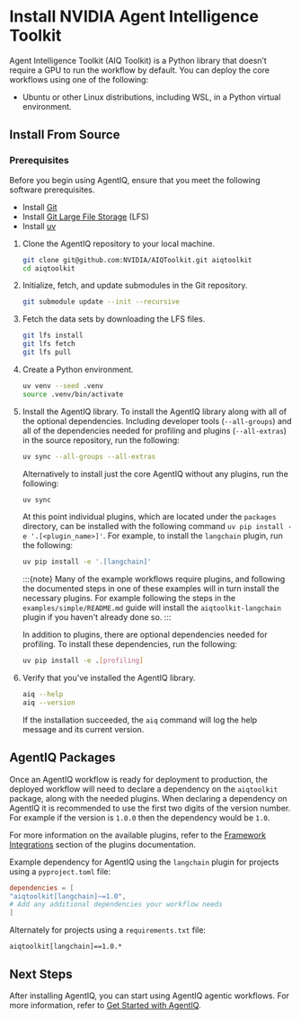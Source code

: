<!--
SPDX-FileCopyrightText: Copyright (c) 2025, NVIDIA CORPORATION & AFFILIATES. All rights reserved.
SPDX-License-Identifier: Apache-2.0

Licensed under the Apache License, Version 2.0 (the "License");
you may not use this file except in compliance with the License.
You may obtain a copy of the License at

http://www.apache.org/licenses/LICENSE-2.0

Unless required by applicable law or agreed to in writing, software
distributed under the License is distributed on an "AS IS" BASIS,
WITHOUT WARRANTIES OR CONDITIONS OF ANY KIND, either express or implied.
See the License for the specific language governing permissions and
limitations under the License.
-->

# Install NVIDIA Agent Intelligence Toolkit
Agent Intelligence Toolkit (AIQ Toolkit) is a Python library that doesn’t require a GPU to run the workflow by default. You can deploy the core workflows using one of the following:
- Ubuntu or other Linux distributions, including WSL, in a Python virtual environment.

## Install From Source

### Prerequisites

Before you begin using AgentIQ, ensure that you meet the following software prerequisites.

- Install [Git](https://git-scm.com/)
- Install [Git Large File Storage](https://git-lfs.github.com/) (LFS)
- Install [uv](https://docs.astral.sh/uv/getting-started/installation/)


1. Clone the AgentIQ repository to your local machine.
    ```bash
    git clone git@github.com:NVIDIA/AIQToolkit.git aiqtoolkit
    cd aiqtoolkit
    ```

1. Initialize, fetch, and update submodules in the Git repository.
    ```bash
    git submodule update --init --recursive
    ```

1. Fetch the data sets by downloading the LFS files.
    ```bash
    git lfs install
    git lfs fetch
    git lfs pull
    ```

1. Create a Python environment.
    ```bash
    uv venv --seed .venv
    source .venv/bin/activate
    ```

1. Install the AgentIQ library.
    To install the AgentIQ library along with all of the optional dependencies. Including developer tools (`--all-groups`) and all of the dependencies needed for profiling and plugins (`--all-extras`) in the source repository, run the following:
    ```bash
    uv sync --all-groups --all-extras
    ```

    Alternatively to install just the core AgentIQ without any plugins, run the following:
    ```bash
    uv sync
    ```

    At this point individual plugins, which are located under the `packages` directory, can be installed with the following command `uv pip install -e '.[<plugin_name>]'`.
    For example, to install the `langchain` plugin, run the following:
    ```bash
    uv pip install -e '.[langchain]'
    ```

    :::{note}
    Many of the example workflows require plugins, and following the documented steps in one of these examples will in turn install the necessary plugins. For example following the steps in the `examples/simple/README.md` guide will install the `aiqtoolkit-langchain` plugin if you haven't already done so.
    :::

    In addition to plugins, there are optional dependencies needed for profiling. To install these dependencies, run the following:
    ```bash
    uv pip install -e .[profiling]
    ```


2. Verify that you've installed the AgentIQ library.

     ```bash
     aiq --help
     aiq --version
     ```

     If the installation succeeded, the `aiq` command will log the help message and its current version.



## AgentIQ Packages
Once an AgentIQ workflow is ready for deployment to production, the deployed workflow will need to declare a dependency on the `aiqtoolkit` package, along with the needed plugins. When declaring a dependency on AgentIQ it is recommended to use the first two digits of the version number. For example if the version is `1.0.0` then the dependency would be `1.0`.

For more information on the available plugins, refer to the [Framework Integrations](../concepts/plugins.md#framework-integrations) section of the plugins documentation.

Example dependency for AgentIQ using the `langchain` plugin for projects using a `pyproject.toml` file:
```toml
dependencies = [
"aiqtoolkit[langchain]~=1.0",
# Add any additional dependencies your workflow needs
]
```

Alternately for projects using a `requirements.txt` file:
```
aiqtoolkit[langchain]==1.0.*
```


## Next Steps
After installing AgentIQ, you can start using AgentIQ agentic workflows. For more information, refer to [Get Started with AgentIQ](get-started.md).

